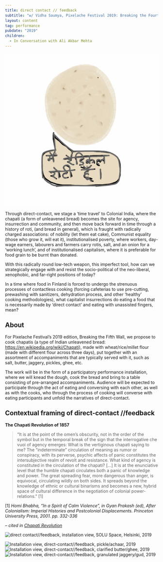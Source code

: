 ```yaml
---
title: direct contact // feedback
subtitle: "w/ Vidha Saumya, Pixelache Festival 2019: Breaking the Fourth wall, Helsinki"
layout: content
tag: performance
pubdate: "2019"
children:
  - In Conversation with Ali Akbar Mehta
---
```

![Vidha Saumya, “Main radical roti hoon/ I am a radical roti”, 2018](/assets/img/vidha-saumya_image-for-direct-contact_radical-roti_2018.jpg "Vidha Saumya, “Main radical roti hoon/ I am a radical roti”, 2018")

Through direct-contact, we stage a ‘time travel’ to Colonial India, where the chapati (a form of unleavened bread) becomes the site for agency, insurrection and community, and then move back forward in time through a history of roti, (and bread in general), which is fraught with radically charged associations: of nobility (let them eat cake), Communist equality (those who grow it, will eat it), institutionalised poverty, where workers, day-wage earners, labourers and farmers carry rotis, salt, and an onion for a ‘working lunch’, and of institutionalised capitalism, where it is preferable for food grain to be burnt than donated.

With this radically round low-tech weapon, this imperfect tool, how can we strategically engage with and resist the socio-political of the neo-liberal, xenophobic, and far-right positions of today?

In a time where food in Finland is forced to undergo the strenuous processes of contactless cooking (forcing cafeterias to use pre-cutting, prewashing with sanitizers, dehydration process, and other ‘healthy’ cooking methodologies), what capitalist insurrections do eating a food that is necessarily made by ‘direct contact’ and eating with unassisted fingers, mean?

## About

For Pixelache Festival’s 2019 edition, Breaking the Fifth Wall, we propose to cook chapatis (a type of Indian unleavened bread: https://en.wikipedia.org/wiki/Chapati), made with wheat/rice/millet flour (made with different flour across three days), put together with an assortment of accompaniments that are typically served with it, such as salt, butter, jaggery, pickles, ghee, etc.

The work will be in the form of a participatory performance installation, where we will knead the dough, cook the bread and bring to a table consisting of pre-arranged accompaniments. Audience will be expected to participate through the act of eating and conversing with each other, as well as with the cooks, who through the process of cooking will converse with eating participants and unfold the narratives of direct-contact.

## Contextual framing of direct-contact //feedback

**The Chapati Revolution of 1857**

> “It is at the point of the omen’s obscurity, not in the order of the symbol but in the temporal break of the sign that the interrogative che vuoi of agency emerges: What is the vertiginous chapati saying to me? The “indeterminate” circulation of meaning as rumor or conspiracy, with its perverse, psychic affects of panic constitutes the intersubjective realm of revolt and resistance. What kind of agency is constituted in the circulation of the chapati? \[…] It is at the enunciative level that the humble chapati circulates both a panic of knowledge and power. The great spreading fear, more dangerous than anger, is equivocal, circulating wildly on both sides. It spreads beyond the knowledge of ethnic or cultural binarisms and becomes a new, hybrid space of cultural difference in the negotiation of colonial power-relations.” \[1]

\[1]   *Homi Bhabha, “In a Spirit of Calm Violence”, in Gyan Prakash (ed), After Colonialism: Imperial Histories and Postcolonial Displacements. Princeton University Press, 2001. pp. 332-336*

*– cited in* *[Chapati Revolution](https://en.wikipedia.org/wiki/Chapati_Movement?fbclid=IwAR2fpUqM89DBjbo-iN7wyL1n_Mi073fXFmWpqXSKBvvOw-FqzL7rOXGSxyU)*

![direct contact//feedback, installation view, SOLU Space, Helsinki, 2019](assets/img/installation-view-direct-contact_day-01_serving-table_2019.jpg)





![Installation view, direct-contact//feedback, pickle/achaar, 2019](assets/img/installation-view-direct-contact_pickle-achaar_2019.jpg)
![Installation view, direct-contact//feedback, clarified butter/ghee, 2019](assets/img/installation-view-direct-contact_clarified-butter-ghee_2019.jpg)
![Installation view, direct-contact//feedback, granulated jaggery/gud, 2019](assets/img/installation-view-direct-contact_granulated-jaggery-gud_2019.jpg)
